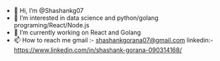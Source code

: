- 👋 Hi, I’m @Shashankg07
- 👀 I’m interested in data science and python/golang programing/React/Node.js
- 🌱 I’m currently working on React and Golang
- 📫 How to reach me gmail :- shashankgorana07@gmail.com
                     linkedin:-https://www.linkedin.com/in/shashank-gorana-090314168/

<!---
Shashankg07/Shashankg07 is a ✨ special ✨ repository because its `README.md` (this file) appears on your GitHub profile.
You can click the Preview link to take a look at your changes.
--->
